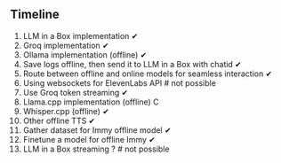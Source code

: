 ## Timeline 

1. LLM in a Box implementation ✔
2. Groq implementation ✔
3. Ollama implementation (offline) ✔
4. Save logs offline, then send it to LLM in a Box with chatid ✔
5. Route between offline and online models for seamless interaction ✔
6. Using websockets for ElevenLabs API # not possible 
7. Use Groq token streaming ✔
8. Llama.cpp implementation (offline) C
9. Whisper.cpp (offline) ✔
10. Other offline TTS ✔
11. Gather dataset for Immy offline model  ✔
12. Finetune a model for offline Immy ✔
13. LLM in a Box streaming ? # not possible 




